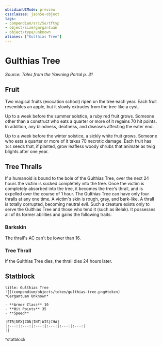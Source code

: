 ```yaml
---
obsidianUIMode: preview
cssclasses: json5e-object
tags:
- compendium/src/5e/tftyp
- object/size/gargantuan
- object/type/unknown
aliases: ["Gulthias Tree"]
---
```

# Gulthias Tree
*Source: Tales from the Yawning Portal p. 31*  

## Fruit

Two magical fruits (evocation school) ripen on the tree each year. Each fruit resembles an apple, but it slowly extrudes from the tree like a cyst.

Up to a week before the summer solstice, a ruby red fruit grows. Someone other than a construct who eats a quarter or more of it regains 70 hit points. In addition, any blindness, deafness, and diseases affecting the eater end.

Up to a week before the winter solstice, a sickly white fruit grows. Someone who eats a quarter or more of it takes 70 necrotic damage. Each fruit has `1d4` seeds that, if planted, grow leafless woody shrubs that animate as twig blights after one year.

## Tree Thralls

If a humanoid is bound to the bole of the Gulthias Tree, over the next 24 hours the victim is sucked completely into the tree. Once the victim is completely absorbed into the tree, it becomes the tree's thrall, and is expelled over the course of 1 hour. The Gulthias Tree can have only four thralls at any one time. A victim's skin is rough, gray, and bark-like. A thrall is totally corrupted, becoming neutral evil. Such a creature exists only to serve the Gulthias Tree and those who tend it (such as Belak). It possesses all of its former abilities and gains the following traits:

### Barkskin

The thrall's AC can't be lower than 16.

### Tree Thrall

If the Gulthias Tree dies, the thrall dies 24 hours later.

## Statblock

```ad-statblock
title: Gulthias Tree
![](compendium/objects/token/gulthias-tree.png#token)
*Gargantuan Unknown*

- **Armor Class** 10 
- **Hit Points** 35 
- **Speed** 

|STR|DEX|CON|INT|WIS|CHA|
|:---:|:---:|:---:|:---:|:---:|:---:|
||

```
^statblock